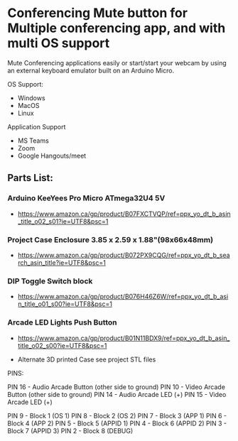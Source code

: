 # Conferencing Mute button for Multiple conferencing app, and with multi OS support


Mute Conferencing applications easily or start/start your webcam by using an external keyboard emulator built on an Arduino Micro.

OS Support:
* Windows
* MacOS
* Linux

Application Support
* MS Teams
* Zoom
* Google Hangouts/meet



## Parts List:

### Arduino KeeYees Pro Micro ATmega32U4 5V
* https://www.amazon.ca/gp/product/B07FXCTVQP/ref=ppx_yo_dt_b_asin_title_o02_s01?ie=UTF8&psc=1


### Project Case Enclosure 3.85 x 2.59 x 1.88"(98x66x48mm)
* https://www.amazon.ca/gp/product/B072PX9CQG/ref=ppx_yo_dt_b_search_asin_title?ie=UTF8&psc=1 

### DIP Toggle Switch block
* https://www.amazon.ca/gp/product/B076H46Z6W/ref=ppx_yo_dt_b_asin_title_o01_s00?ie=UTF8&psc=1

### Arcade LED Lights Push Button
* https://www.amazon.ca/gp/product/B01N11BDX9/ref=ppx_yo_dt_b_asin_title_o02_s00?ie=UTF8&psc=1

- Alternate 3D printed Case see project STL files


PINS:

PIN 16 - Audio Arcade Button (other side to ground)
PIN 10 - Video Arcade Button (other side to ground)
PIN 14  - Audio Arcade LED  (+)
PIN 15  - Video Arcade LED (+)

PIN 9 - Block 1  (OS 1)
PIN 8 - Block 2  (OS 2)
PIN 7 - Block 3  (APP 1)
PIN 6 - Block 4  (APP 2)
PIN 5 - Block 5  (APPID 1)
PIN 4 - Block 6  (APPID 2)
PIN 3 - Block 7  (APPID 3)
PIN 2 - Block 8  (DEBUG)

